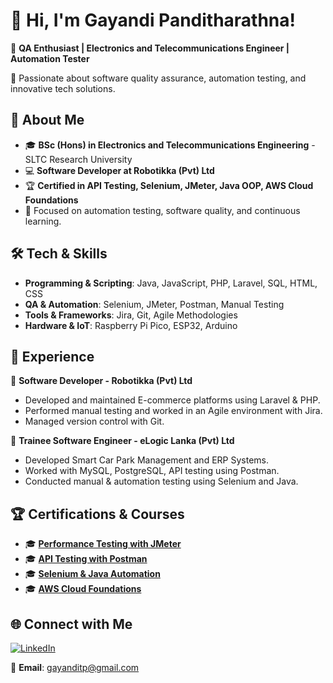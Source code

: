 # 👋 Hi, I'm Gayandi Panditharathna!

🎯 **QA Enthusiast | Electronics and Telecommunications Engineer | Automation Tester**

🚀 Passionate about software quality assurance, automation testing, and innovative tech solutions.

## 📌 About Me
- 🎓 **BSc (Hons) in Electronics and Telecommunications Engineering** - SLTC Research University
- 💻 **Software Developer at Robotikka (Pvt) Ltd**
- 🏆 **Certified in API Testing, Selenium, JMeter, Java OOP, AWS Cloud Foundations**
- 🔎 Focused on automation testing, software quality, and continuous learning.

## 🛠 Tech & Skills
- **Programming & Scripting**: Java, JavaScript, PHP, Laravel, SQL, HTML, CSS
- **QA & Automation**: Selenium, JMeter, Postman, Manual Testing
- **Tools & Frameworks**: Jira, Git, Agile Methodologies
- **Hardware & IoT**: Raspberry Pi Pico, ESP32, Arduino

## 📌 Experience
🔹 **Software Developer - Robotikka (Pvt) Ltd**
   - Developed and maintained E-commerce platforms using Laravel & PHP.
   - Performed manual testing and worked in an Agile environment with Jira.
   - Managed version control with Git.

🔹 **Trainee Software Engineer - eLogic Lanka (Pvt) Ltd**
   - Developed Smart Car Park Management and ERP Systems.
   - Worked with MySQL, PostgreSQL, API testing using Postman.
   - Conducted manual & automation testing using Selenium and Java.

## 🏆 Certifications & Courses
- 🎓 **[Performance Testing with JMeter](https://www.coursera.org/account/accomplishments/verify/UA2LROW9Y2DF)**
- 🎓 **[API Testing with Postman](https://www.coursera.org/account/accomplishments/verify/IR1GOYXKKI3J)**
- 🎓 **[Selenium & Java Automation](https://www.coursera.org/account/accomplishments/verify/TCELWDX0OT0M)**
- 🎓 **[AWS Cloud Foundations](https://www.credly.com/badges/7424d3ef-9043-4eda-9014-c662d31b6f1d/linked_in?t=rwhmgk)**

## 🌐 Connect with Me
[![LinkedIn](https://img.shields.io/badge/LinkedIn-blue?logo=linkedin)](https://www.linkedin.com/in/gayanditp)

📩 **Email**: [gayanditp@gmail.com](mailto:gayanditp@gmail.com)

